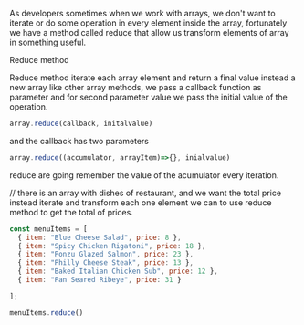 As developers sometimes when we work with arrays, we don't want to iterate or do some operation in every element inside the array, fortunately we have a method called reduce that allow us transform elements of array in something useful.

Reduce method

Reduce method iterate each array element and return a final value instead a new array like other array methods, we pass a callback function as parameter and for second parameter value we pass the initial value of the operation.

```js
array.reduce(callback, initalvalue)
```

and the callback has two parameters

```js
array.reduce((accumulator, arrayItem)=>{}, inialvalue)
```

reduce are going remember the value of the acumulator every iteration.

// there is an array with dishes of restaurant, and we want the total price instead iterate and transform each one element we can to use reduce method to get the total of prices.

```js 
const menuItems = [
  { item: "Blue Cheese Salad", price: 8 },
  { item: "Spicy Chicken Rigatoni", price: 18 },
  { item: "Ponzu Glazed Salmon", price: 23 },
  { item: "Philly Cheese Steak", price: 13 },
  { item: "Baked Italian Chicken Sub", price: 12 },
  { item: "Pan Seared Ribeye", price: 31 }

];

menuItems.reduce()
```